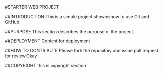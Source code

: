 #STARTER WEB PROJECT
 
 ##INTRODUCTION
This is a simple project showinghow to use Git and GitHub

##PURPOSE
This section describes the purpose of the project.

##DEPLOYMENT
Content for deployment

##HOW TO CONTRIBUTE
Please fork the repository and issue pull request for review.Okay

##COPYRIGHT
this is copyright section